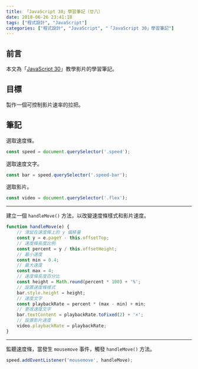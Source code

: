 ```yaml
---
title: 「JavaScript 30」學習筆記（廿八）
date: 2018-06-26 23:41:18
tags: ["程式設計", "JavaScript"]
categories: ["程式設計", "JavaScript", "「JavaScript 30」學習筆記"]
---
```


## 前言

本文為「[JavaScript 30](https://javascript30.com/)」教學影片的學習筆記。

## 目標

製作一個可控制影片速率的拉把。

## 筆記

選取速度條。

```js
const speed = document.querySelector('.speed');
```

選取速度文字。

```js
const bar = speed.querySelector('.speed-bar');
```

選取影片。

```js
const video = document.querySelector('.flex');
```

---

建立一個 `handleMove()` 方法，以改變速度條樣式和影片速度。

```js
function handleMove(e) {
    // 滑鼠在速度條上的 y 偏移量
    const y = e.pageY - this.offsetTop;
    // 速度條長度比例
    const percent = y / this.offsetHeight;
    // 最小速度
    const min = 0.4;
    // 最大速度
    const max = 4;
    // 速度條長度百分比
    const height = Math.round(percent * 100) + '%';
    // 設置速度條樣式
    bar.style.height = height;
    // 速度文字
    const playbackRate = percent * (max - min) + min;
    // 更改速度文字
    bar.textContent = playbackRate.toFixed(2) + '×';
    // 設置影片速度
    video.playbackRate = playbackRate;
}
```

---

監聽速度條，當發生 `mousemove` 事件，觸發 `handleMove()` 方法。

```js
speed.addEventListener('mousemove', handleMove);
```
